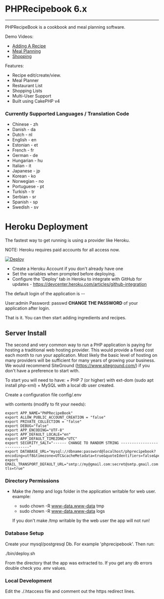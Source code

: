 # PHPRecipebook 6.x
---

PHPRecipeBook is a cookbook and meal planning software.

Demo Videos:
* <a href="https://youtu.be/xNUBANz2aVI">Adding A Recipe</a>
* <a href="https://youtu.be/xZZJI407aSs">Meal Planning</a>
* <a href="https://youtu.be/zWtfNrYJJRk">Shopping</a>

Features:
* Recipe edit/create/view.
* Meal Planner
* Restaurant List
* Shopping Lists
* Multi-User Support
* Built using CakePHP v4

### Currently Supported Languages / Translation Code
* Chinese - zh
* Danish - da
* Dutch - nl
* English - en
* Estonian - et
* French - fr
* German - de
* Hungarian - hu
* Italian - it
* Japanese - jp
* Korean - ko
* Norwegian - no
* Portuguese - pt
* Turkish - tr
* Serbian - sr
* Spanish - sp
* Swedish - sv

# Heroku Deployment

The fastest way to get running is using a provider like Heroku.

NOTE: Heroku requires paid accounts for all access now.

[![Deploy](https://www.herokucdn.com/deploy/button.svg)](https://heroku.com/deploy)

+ Create a Heroku Account if you don't already have one
+ Set the variables when prompted before deploying.
+ Configure the 'Deploy' tab in Heroku to integrate with GitHub for updates - https://devcenter.heroku.com/articles/github-integration

The default login of the application is --

User:admin
Password: passwd
**CHANGE THE PASSWORD** of your application after login.


That is it.  You can then start adding ingredients and recipes.

## Server Install

The second and very common way to run a PHP application is paying for hosting a traditional web hosting provider.  This would provide a fixed cost each month to run your application.  Most likely the basic level of hosting on many providers will be sufficient for many years of growing your business.  We would recommend SiteGround (https://www.siteground.com/) if you don't have a preference to start with.

To start you will need to have:
    + PHP 7 (or higher) with ext-dom (sudo apt install php-xml)
    + MySQL with a local db user created.

Create a configuration file config/.env

with contents (modify to fit your needs):

```
export APP_NAME="PHPRecipeBook"
export ALLOW_PUBLIC_ACCOUNT_CREATION = "false"
export PRIVATE_COLLECTION = "false"
export DEBUG="false"
export APP_ENCODING="UTF-8"
export APP_DEFAULT_LOCALE="en"
export APP_DEFAULT_TIMEZONE="UTC"
export SECURITY_SALT="------ CHANGE TO RANDOM STRING ----------------------------"
export DATABASE_URL="mysql://dbname:password@localhost/phprecipebook?encoding=utf8&timezone=UTC&cacheMetadata=true&quoteIdentifiers=false&persistent=false"
export EMAIL_TRANSPORT_DEFAULT_URL="smtp://my@gmail.com:secret@smtp.gmail.com:587?tls=true"

```
### Directory Permissions

* Make the <app install dir>/temp and logs folder in the application writable for web user.  example:
    - sudo chown -R www-data.www-data tmp
    - sudo chown -R www-data.www-data logs

  If you don't make <app install dir>/tmp writable by the web user the app will not run!

### Database Setup

Create your mysql/postgresql Db.  For example 'phprecipebook'.  Then run:

./bin/deploy.sh 

From the directory that the app was extracted to.  If you get any db errors double check you .env values.

### Local Development

Edit the ./.htaccess file and comment out the https redirect lines.



